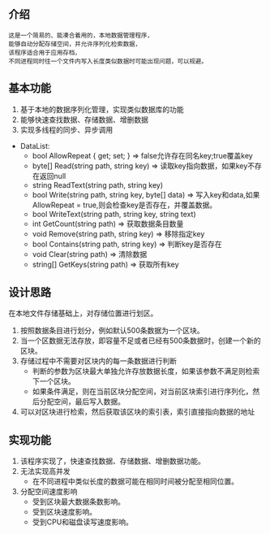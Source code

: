 ﻿## 介绍
    这是一个简易的、能凑合着用的，本地数据管理程序，
    能够自动分配存储空间，并允许序列化检索数据，
    该程序适合用于应用存档，
    不同进程同时往一个文件内写入长度类似数据时可能出现问题，可以规避。

## 基本功能
1. 基于本地的数据序列化管理，实现类似数据库的功能
2. 能够快速查找数据、存储数据、增删数据
3. 实现多线程的同步、异步调用
+ DataList:
    - bool AllowRepeat { get; set; } => false允许存在同名key;true覆盖key
    - byte[] Read(string path, string key) => 读取key指向数据，如果key不存在返回null
    - string ReadText(string path, string key)
    - bool Write(string path, string key, byte[] data) => 写入key和data,如果AllowRepeat = true,则会检查key是否存在，并覆盖数据。
    - bool WriteText(string path, string key, string text)
    - int GetCount(string path) => 获取数据条目数量
    - void Remove(string path, string key) => 移除指定key
    - bool Contains(string path, string key) => 判断key是否存在
    - void Clear(string path) => 清除数据
    - string[] GetKeys(string path) => 获取所有key

## 设计思路

在本地文件存储基础上，对存储位置进行划区。
1. 按照数据条目进行划分，例如默认500条数据为一个区块。
2. 当一个区数据无法存放，即容量不足或者已经有500条数据时，创建一个新的区块。
3. 存储过程中不需要对区块内的每一条数据进行判断
    - 判断的参数为区块最大单独允许存放数据长度，如果该参数不满足则检索下一个区块。
    - 如果条件满足，则在当前区块分配空间，对当前区块索引进行序列化，然后分配空间，最后写入数据。
4. 可以对区块进行检索，然后获取该区块的索引表，索引直接指向数据的地址

## 实现功能
1. 该程序实现了，快速查找数据、存储数据、增删数据功能。
2. 无法实现高并发
    - 在不同进程中类似长度的数据可能在相同时间被分配至相同位置。
3. 分配空间速度影响
    - 受到区块最大数据条数影响。
    - 受到区块速度影响。
    - 受到CPU和磁盘读写速度影响。

